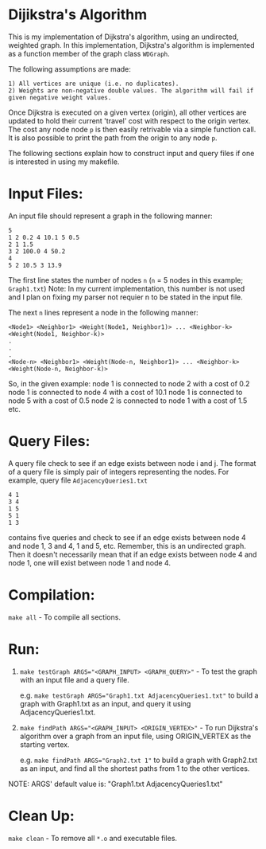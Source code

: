 # Dijikstra's Algorithm

This is my implementation of Dijkstra's algorithm, using an undirected, weighted graph.
In this implementation, Dijkstra's algorithm is implemented as a function member of the graph class `WDGraph`.

The following assumptions are made:
 
	1) All vertices are unique (i.e. no duplicates).
	2) Weights are non-negative double values. The algorithm will fail if given negative weight values.
 
Once Dijkstra is executed on a given vertex (origin), all other vertices are updated to hold their
current 'travel' cost with respect to the origin vertex. The cost any node node `p` is then easily retrivable via a simple
function call. It is also possible to print the path from the origin to any node `p`.

The following sections explain how to construct input and query files if one is interested in using my makefile.

Input Files:
============
An input file should represent a graph in the following manner:

	5
	1 2 0.2 4 10.1 5 0.5
	2 1 1.5
	3 2 100.0 4 50.2
	4 
	5 2 10.5 3 13.9

The first line states the number of nodes `n` (`n` = 5 nodes in this example; `Graph1.txt`)
Note: In my current implementation, this number is not used and I plan on fixing
my parser not requier n to be stated in the input file.

The next `n` lines represent a node in the following manner:

	<Node1> <Neighbor1> <Weight(Node1, Neighbor1)> ... <Neighbor-k> <Weight(Node1, Neighbor-k)>
	.
	.
	.
	<Node-n> <Neighbor1> <Weight(Node-n, Neighbor1)> ... <Neighbor-k> <Weight(Node-n, Neighbor-k)>

So, in the given example:
node 1 is connected to node 2 with a cost of 0.2
node 1 is connected to node 4 with a cost of 10.1
node 1 is connected to node 5 with a cost of 0.5
node 2 is connected to node 1 with a cost of 1.5
etc.

Query Files:
============
A query file check to see if an edge exists between node i and j.
The format of a query file is simply pair of integers representing the nodes.
For example, query file `AdjacencyQueries1.txt`

	4 1
	3 4
	1 5
	5 1
	1 3

contains five queries and check to see if an edge exists between node 4 and node 1, 3 and 4, 1 and 5, etc.
Remember, this is an undirected graph. Then it doesn't necessarily mean that if an edge exists between node 4 and node 1,
one will exist between node 1 and node 4.


Compilation:
============

`make all` - To compile all sections.

Run:
====
1) `make testGraph ARGS="<GRAPH_INPUT> <GRAPH_QUERY>"` - To test the graph with an input file and a query file.

	e.g. `make testGraph ARGS="Graph1.txt AdjacencyQueries1.txt"`
	to build a graph with Graph1.txt as an input, and query it using AdjacencyQueries1.txt.

2) `make findPath ARGS="<GRAPH_INPUT> <ORIGIN_VERTEX>"` - To run Dijkstra's algorithm over a graph from an input file, using
	ORIGIN_VERTEX as the starting vertex.

	e.g. `make findPath ARGS="Graph2.txt 1"`
	to build a graph with Graph2.txt as an input, and find all the shortest paths from 1
	to the other vertices.

NOTE: ARGS' default value is: "Graph1.txt AdjacencyQueries1.txt"

Clean Up:
=========
`make clean` - To remove all `*.o` and executable files.
